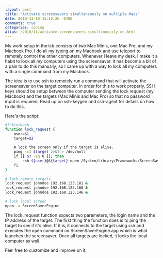 ```yaml
---
layout: post
title: "Activate screensavers simultaneously on multiple Macs"
date: 2010-11-10 18:10:26 -0400
comments: true
categories: coding
alias: /2010/11/activate-screensavers-simultaneously-on.html
---
```


My work setup in the lab consists of two Mac Minis, one Mac Pro, and my Macbook Pro. I do all my typing on my Macbook and use [teleport](http://www.abyssoft.com/software/teleport/) to remotely control the other computers. Whenever I leave my desk, I make it a habit to lock all my computers using the screensaver. It has become a bit of a pain to do this manually, so I came up with a way to lock all my computers with a single command from my Macbook. 

<!--more-->

The idea is to use ssh to remotely run a command that will activate the screensaver on the target computer. In order for this to work properly, SSH keys should be setup between the computer sending the lock request (my Macbook) and the targets (Mac Minis and Mac Pro) so that no password input is required. Read up on ssh-keygen and ssh-agent for details on how to do this.

Here's the script:

```bash
#!/bin/bash
function lock_request {
    user=$1
    target=$2
 
    # lock the screen only if the target is alive.
    ping -c1 $target 2>&1 > /dev/null
    if [[ $? -eq 0 ]]; then
        ssh ${user}@${target} open /System/Library/Frameworks/ScreenSaver.framework/Versions/A/Resources/ScreenSaverEngine.app
    fi
}
 
# lock remote targets
lock_request johndoe 192.168.123.181 &
lock_request johndoe 192.168.123.168 &
lock_request johndoe 192.168.123.146 &
 
# lock local screen
open -a ScreenSaverEngine
```

The lock_request function expects two parameters, the login name and the IP address of the target. The first thing the function does is to ping the target to see if it's alive. If it is, it connects to the target using ssh and executes the open command on ScreenSaverEngine.app which is what launches the screensaver. Once all targets are locked, it locks the local computer as well. 

Feel free to customize and improve on it. 

